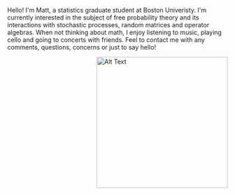Hello! I'm Matt, a statistics graduate student at Boston Univeristy. I'm currently interested in the subject of free probability theory and its interactions with stochastic processes, random matrices and operator algebras. When not thinking about math, I enjoy listening to music, playing cello and going to concerts with friends. Feel to contact me with any comments, questions, concerns or just to say hello!


<div style="float: right; margin-left: 20px;">
    <img src="https://github.com/giwdulttam/giwdulttam.github.io/assets/112978414/7047a641-ea51-4614-81f7-b0819d5dcf49" alt="Alt Text" width="300"/>
</div>

